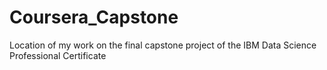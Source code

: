 # Coursera_Capstone
Location of my work on the final capstone project of the IBM Data Science Professional Certificate
